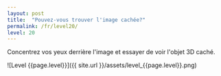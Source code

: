 ```yaml
---
layout: post
title:  "Pouvez-vous trouver l'image cachée?"
permalink: /fr/level20/
level: 20
---
```

Concentrez vos yeux derrière l'image et essayer de voir l'objet 3D caché.

![Level {{page.level}}]({{ site.url }}/assets/level_{{page.level}}.png)